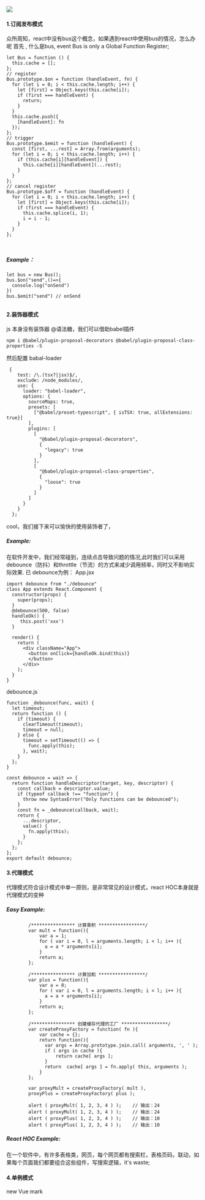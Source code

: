 ![](https://upload-images.jianshu.io/upload_images/15312191-65e75b099f3724f7.png?imageMogr2/auto-orient/strip%7CimageView2/2/w/1240)

#### 1.订阅发布模式

众所周知，react中没有bus这个概念，如果遇到react中使用bus的情况，怎么办呢
首先 , 什么是bus, event Bus is only a Global Function Register;
```
let Bus = function () {
  this.cache = [];
};
// register
Bus.prototype.$on = function (handleEvent, fn) {
  for (let i = 0; i < this.cache.length; i++) {
    let [first] = Object.keys(this.cache[i]);
    if (first === handleEvent) {
      return;
    }
  }
  this.cache.push({
    [handleEvent]: fn
  });
};
// trigger
Bus.prototype.$emit = function (handleEvent) {
  const [first, ...rest] = Array.from(arguments);
  for (let i = 0; i < this.cache.length; i++) {
    if (this.cache[i][handleEvent]) {
      this.cache[i][handleEvent](...rest);
    }
  }
};
// cancel register
Bus.prototype.$off = function (handleEvent) {
  for (let i = 0; i < this.cache.length; i++) {
    let [first] = Object.keys(this.cache[i]);
    if (first === handleEvent) {
      this.cache.splice(i, 1);
      i = i - 1;
    }
  }
};



```
##### Example：
```
let bus = new Bus();
bus.$on("send",()=>{
  console.log("onSend")
})
bus.$emit("send") // onSend
```
## 

#### 2.装饰器模式
js 本身没有装饰器 @语法糖，我们可以借助babel插件
```
npm i @babel/plugin-proposal-decorators @babel/plugin-proposal-class-properties -S
```
然后配置 babal-loader
```
 {
    test: /\.(tsx?|jsx)$/,
    exclude: /node_modules/,
    use: {
      loader: "babel-loader",
      options: {
        sourceMaps: true,
        presets: [
          ["@babel/preset-typescript", { isTSX: true, allExtensions: true}]
        ],
        plugins: [
          [
            "@babel/plugin-proposal-decorators",
            {
              "legacy": true
            }
          ],
          [
            "@babel/plugin-proposal-class-properties",
            {
              "loose": true
            }
          ]
        ]
      }
    }
  };
```
cool，我们接下来可以愉快的使用装饰者了，
##### Example:
在软件开发中，我们经常碰到，连续点击导致问题的情况,此时我们可以采用debounce（防抖）和throttle（节流）的方式来减少调用频率，同时又不影响实际效果.
已 debounce为例：
App.jsx
```
import debounce from "./debounce"
class App extends React.Component {
  constructor(props) {
    super(props);
  }
  @debounce(500, false)
  handleOk() {
     this.post('xxx')
  }

  render() {
    return (
      <div className="App">
        <button onClick={handleOk.bind(this)}
        </button>
      </div>
    );
  }
}

```
debounce.js
```
function _debounce(func, wait) {
  let timeout;
  return function () {
    if (timeout) {
      clearTimeout(timeout);
      timeout = null;
    } else {
      timeout = setTimeout(() => {
        func.apply(this);
      }, wait);
    }
  };
}

const debounce = wait => {
  return function handleDescriptor(target, key, descriptor) {
    const callback = descriptor.value;
    if (typeof callback !== "function") {
      throw new SyntaxError("Only functions can be debounced");
    }
    const fn = _debounce(callback, wait);
    return {
      ...descriptor,
      value() {
        fn.apply(this);
      }
    };
  };
};
export default debounce;

```
#### 3.代理模式
代理模式符合设计模式中单一原则，是非常常见的设计模式，react HOC本身就是代理模式的变种
##### Easy Example:
```
        /**************** 计算乘积 *****************/
        var mult = function(){
            var a = 1;
            for ( var i = 0, l = arguments.length; i < l; i++ ){
              a = a * arguments[i];
            }
            return a;
        };

        /**************** 计算加和 *****************/
        var plus = function(){
            var a = 0;
            for ( var i = 0, l = arguments.length; i < l; i++ ){
              a = a + arguments[i];
            }
            return a;
        };

        /**************** 创建缓存代理的工厂 *****************/
        var createProxyFactory = function( fn ){
            var cache = {};
            return function(){
              var args = Array.prototype.join.call( arguments, ', ' );
              if ( args in cache ){
                  return cache[ args ];
              }
              return  cache[ args ] = fn.apply( this, arguments );
            }
        };

        var proxyMult = createProxyFactory( mult ),
        proxyPlus = createProxyFactory( plus );

        alert ( proxyMult( 1, 2, 3, 4 ) );    // 输出：24
        alert ( proxyMult( 1, 2, 3, 4 ) );    // 输出：24
        alert ( proxyPlus( 1, 2, 3, 4 ) );    // 输出：10
        alert ( proxyPlus( 1, 2, 3, 4 ) );    // 输出：10
```
#####  React HOC Example:

在一个软件中，有许多表格类，网页，每个网页都有搜索栏，表格页码，联动，如果每个页面我们都要组合这些组件，写搜索逻辑，it's waste;



#### 4.单例模式
new Vue mark
